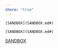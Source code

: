 ```yaml
---
share: "true"
---
```

```
[SANDBOX](SANDBOX.md#)
```


`[SANDBOX](SANDBOX.md#)`

[SANDBOX](SANDBOX.md#)